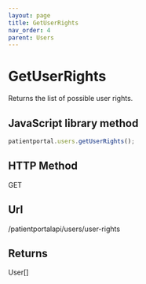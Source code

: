 ```yaml
---
layout: page
title: GetUserRights
nav_order: 4
parent: Users
---
```


# GetUserRights

Returns the list of possible user rights.

## JavaScript library method

```javascript
patientportal.users.getUserRights();
```

## HTTP Method

GET

## ****Url****

/patientportalapi/users/user-rights

## Returns

User\[\]
